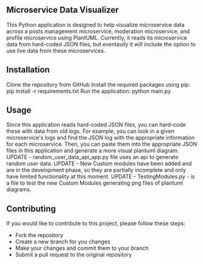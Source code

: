 ## Microservice Data Visualizer

This Python application is designed to help visualize microservice data across a posts management microservice, moderation microservice, and profile microservice using PlantUML. Currently, it reads its microservice data from hard-coded JSON files, but eventaully it will include the option to use live data from these microservices.

## Installation

Clone the repository from GitHub
Install the required packages using pip: pip install -r requirements.txt
Run the application: python main.py

## Usage

Since this application reads hard-coded JSON files, you can hard-code these with data from old logs. For example, you can look in a given microservice's logs and find the JSON log with the appropriate information for each microservice. Then, you can paste them into the appropriate JSON files in this application and generate a more visual plantuml diagram. 
UPDATE - random_user_data_api_app.py file uses an api to generate random user data.
UPDATE - New Custom modules have been added and are in the development phase, so they are partially incomplete and only have limited functionality at this moment.
UPDATE - TestingModules.py - is a file to test the new Custom Modules generating png files of plantuml diagrams.

## Contributing

If you would like to contribute to this project, please follow these steps:
- Fork the repository
- Create a new branch for you changes
- Make your changes and commit them to your branch
- Submit a pull request to the original repository

